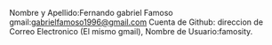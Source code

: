 Nombre y Apellido:Fernando gabriel Famoso
gmail:gabrielfamoso1996@gmail.com
Cuenta de Github: direccion de Correo Electronico (El mismo gmail),
		  Nombre de Usuario:famosity.		
		  
